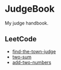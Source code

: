 # JudgeBook

My judge handbook.

## LeetCode

- [find-the-town-judge](./judges/LeetCode/find-the-town-judge/description.md)
- [two-sum](./judges/LeetCode/two-sum/description.md)
- [add-two-numbers](./judges/LeetCode/add-two-numbers/description.md)
